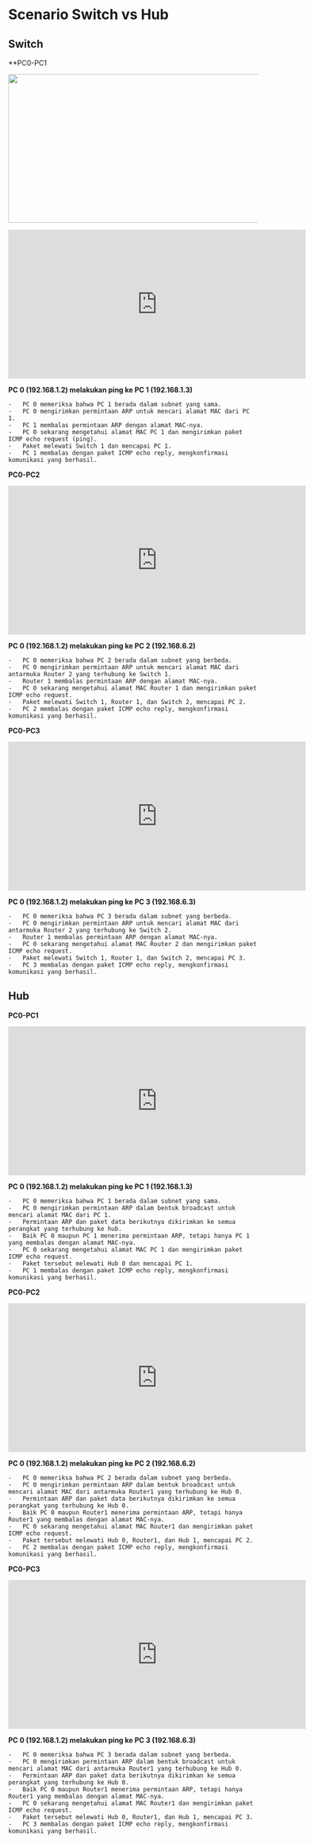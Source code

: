 # Scenario Switch vs Hub

## Switch

**PC0-PC1


[<img src="../assets/switchlogo.png" width="600" height="300"
/>](https://www.youtube.com/embed/7eLdtQx9q40)

<iframe width="600" height="300" src="https://www.youtube.com/embed/7eLdtQx9q40" title="switch pc0-pc1" frameborder="0" allow="accelerometer; autoplay; clipboard-write; encrypted-media; gyroscope; picture-in-picture; web-share" allowfullscreen></iframe>

  **PC 0 (192.168.1.2) melakukan ping ke PC 1 (192.168.1.3)**
    
    -   PC 0 memeriksa bahwa PC 1 berada dalam subnet yang sama.
    -   PC 0 mengirimkan permintaan ARP untuk mencari alamat MAC dari PC 1.
    -   PC 1 membalas permintaan ARP dengan alamat MAC-nya.
    -   PC 0 sekarang mengetahui alamat MAC PC 1 dan mengirimkan paket ICMP echo request (ping).
    -   Paket melewati Switch 1 dan mencapai PC 1.
    -   PC 1 membalas dengan paket ICMP echo reply, mengkonfirmasi komunikasi yang berhasil.

**PC0-PC2**
<iframe width="600" height="300" src="https://www.youtube.com/embed/G49Zi6WcPmI" title="switch pc0-pc2" frameborder="0" allow="accelerometer; autoplay; clipboard-write; encrypted-media; gyroscope; picture-in-picture; web-share" allowfullscreen></iframe>

 **PC 0 (192.168.1.2) melakukan ping ke PC 2 (192.168.6.2)**
    
    -   PC 0 memeriksa bahwa PC 2 berada dalam subnet yang berbeda.
    -   PC 0 mengirimkan permintaan ARP untuk mencari alamat MAC dari antarmuka Router 2 yang terhubung ke Switch 1.
    -   Router 1 membalas permintaan ARP dengan alamat MAC-nya.
    -   PC 0 sekarang mengetahui alamat MAC Router 1 dan mengirimkan paket ICMP echo request.
    -   Paket melewati Switch 1, Router 1, dan Switch 2, mencapai PC 2.
    -   PC 2 membalas dengan paket ICMP echo reply, mengkonfirmasi komunikasi yang berhasil.

**PC0-PC3**
<iframe width="600" height="300" src="https://www.youtube.com/embed/qBt0-g1KnHU" title="switch pc0-pc3" frameborder="0" allow="accelerometer; autoplay; clipboard-write; encrypted-media; gyroscope; picture-in-picture; web-share" allowfullscreen></iframe>

  **PC 0 (192.168.1.2) melakukan ping ke PC 3 (192.168.6.3)**
    
    -   PC 0 memeriksa bahwa PC 3 berada dalam subnet yang berbeda.
    -   PC 0 mengirimkan permintaan ARP untuk mencari alamat MAC dari antarmuka Router 2 yang terhubung ke Switch 2.
    -   Router 1 membalas permintaan ARP dengan alamat MAC-nya.
    -   PC 0 sekarang mengetahui alamat MAC Router 2 dan mengirimkan paket ICMP echo request.
    -   Paket melewati Switch 1, Router 1, dan Switch 2, mencapai PC 3.
    -   PC 3 membalas dengan paket ICMP echo reply, mengkonfirmasi komunikasi yang berhasil.




## Hub

**PC0-PC1**
<iframe width="600" height="300" src="https://www.youtube.com/embed/muCSgqRCRAc" title="Hub pc0-pc1" frameborder="0" allow="accelerometer; autoplay; clipboard-write; encrypted-media; gyroscope; picture-in-picture; web-share" allowfullscreen></iframe>

 **PC 0 (192.168.1.2) melakukan ping ke PC 1 (192.168.1.3)**
    
    -   PC 0 memeriksa bahwa PC 1 berada dalam subnet yang sama.
    -   PC 0 mengirimkan permintaan ARP dalam bentuk broadcast untuk mencari alamat MAC dari PC 1.
    -   Permintaan ARP dan paket data berikutnya dikirimkan ke semua perangkat yang terhubung ke hub.
    -   Baik PC 0 maupun PC 1 menerima permintaan ARP, tetapi hanya PC 1 yang membalas dengan alamat MAC-nya.
    -   PC 0 sekarang mengetahui alamat MAC PC 1 dan mengirimkan paket ICMP echo request.
    -   Paket tersebut melewati Hub 0 dan mencapai PC 1.
    -   PC 1 membalas dengan paket ICMP echo reply, mengkonfirmasi komunikasi yang berhasil.

**PC0-PC2**
<iframe width="600" height="300" src="https://www.youtube.com/embed/T_i8JdH4ziA" title="hub pc0-pc2" frameborder="0" allow="accelerometer; autoplay; clipboard-write; encrypted-media; gyroscope; picture-in-picture; web-share" allowfullscreen></iframe>

  **PC 0 (192.168.1.2) melakukan ping ke PC 2 (192.168.6.2)**
    
    -   PC 0 memeriksa bahwa PC 2 berada dalam subnet yang berbeda.
    -   PC 0 mengirimkan permintaan ARP dalam bentuk broadcast untuk mencari alamat MAC dari antarmuka Router1 yang terhubung ke Hub 0.
    -   Permintaan ARP dan paket data berikutnya dikirimkan ke semua perangkat yang terhubung ke Hub 0.
    -   Baik PC 0 maupun Router1 menerima permintaan ARP, tetapi hanya Router1 yang membalas dengan alamat MAC-nya.
    -   PC 0 sekarang mengetahui alamat MAC Router1 dan mengirimkan paket ICMP echo request.
    -   Paket tersebut melewati Hub 0, Router1, dan Hub 1, mencapai PC 2.
    -   PC 2 membalas dengan paket ICMP echo reply, mengkonfirmasi komunikasi yang berhasil.

**PC0-PC3**
<iframe width="600" height="300" src="https://www.youtube.com/embed/Pp9ysNTPoIs" title="hub pc0-pc3" frameborder="0" allow="accelerometer; autoplay; clipboard-write; encrypted-media; gyroscope; picture-in-picture; web-share" allowfullscreen></iframe>

  **PC 0 (192.168.1.2) melakukan ping ke PC 3 (192.168.6.3)**
    
    -   PC 0 memeriksa bahwa PC 3 berada dalam subnet yang berbeda.
    -   PC 0 mengirimkan permintaan ARP dalam bentuk broadcast untuk mencari alamat MAC dari antarmuka Router1 yang terhubung ke Hub 0.
    -   Permintaan ARP dan paket data berikutnya dikirimkan ke semua perangkat yang terhubung ke Hub 0.
    -   Baik PC 0 maupun Router1 menerima permintaan ARP, tetapi hanya Router1 yang membalas dengan alamat MAC-nya.
    -   PC 0 sekarang mengetahui alamat MAC Router1 dan mengirimkan paket ICMP echo request.
    -   Paket tersebut melewati Hub 0, Router1, dan Hub 1, mencapai PC 3.
    -   PC 3 membalas dengan paket ICMP echo reply, mengkonfirmasi komunikasi yang berhasil.
